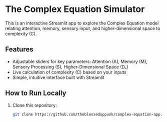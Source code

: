 # The Complex Equation Simulator

This is an interactive Streamlit app to explore the Complex Equation model relating attention, memory, sensory input, and higher-dimensional space to complexity (C).

## Features

- Adjustable sliders for key parameters: Attention (A), Memory (M), Sensory Processing (S), Higher-Dimensional Space (Dₙ)  
- Live calculation of complexity \(C\) based on your inputs  
- Simple, intuitive interface built with Streamlit

## How to Run Locally

1. Clone this repository:  
   ```bash
   git clone https://github.com/theblesseduppunk/complex-equation-app.git
